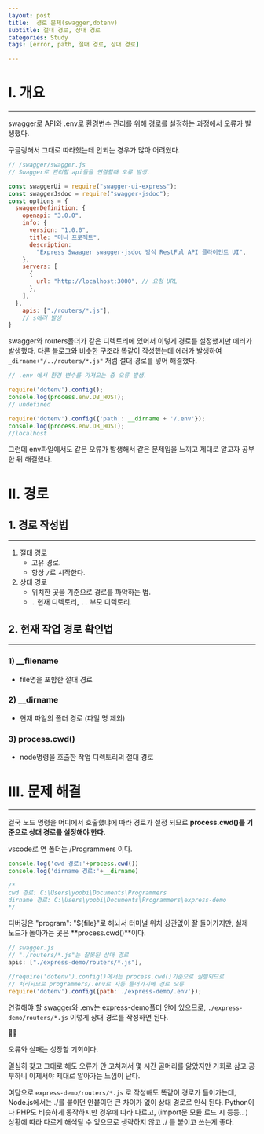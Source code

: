 ```yaml
---
layout: post
title:  경로 문제(swagger,dotenv) 
subtitle: 절대 경로, 상대 경로
categories: Study
tags: [error, path, 절대 경로, 상대 경로]

---
```



# I. 개요

---

swagger로 API와  .env로 환경변수 관리를 위해 경로를 설정하는 과정에서 오류가 발생했다. 

구글링해서 그대로 따라했는데 안되는 경우가 많아 어려웠다. 

 

```jsx
// /swagger/swagger.js
// Swagger로 관리할 api들을 연결할때 오류 발생.

const swaggerUi = require("swagger-ui-express");
const swaggerJsdoc = require("swagger-jsdoc");
const options = {
  swaggerDefinition: {
    openapi: "3.0.0",
    info: {
      version: "1.0.0",
      title: "미니 프로젝트",
      description:
        "Express Swaager swagger-jsdoc 방식 RestFul API 클라이언트 UI",
    },
    servers: [
      {
        url: "http://localhost:3000", // 요청 URL
      },
    ],
  },
    apis: ["./routers/*.js"], 
    // s에러 발생
}
```

swagger와 routers폴더가 같은 디렉토리에 있어서 이렇게 경로를 설정했지만 에러가 발생했다.  다른 블로그와 비슷한 구조라 똑같이 작성했는데 에러가 발생하여  `_dirname+"/../routers/*.js"`  처럼 절대 경로를 넣어 해결했다.

```jsx
// .env 에서 환경 변수를 가져오는 중 오류 발생.

require('dotenv').config();
console.log(process.env.DB_HOST);
// undefined

require('dotenv').config({'path': __dirname + '/.env'});
console.log(process.env.DB_HOST);
//localhost
```

그런데  env파일에서도 같은 오류가 발생해서 같은 문제임을 느끼고 제대로 알고자 공부한 뒤 해결했다.

# II. 경로


## 1. 경로 작성법

---

1. 절대 경로 
    - 고유 경로.
    - 항상 `/`로 시작한다.
2. 상대 경로 
    - 위치한 곳을 기준으로 경로를 파악하는 법.
    - `.` 현재 디렉토리, `..` 부모 디렉토리.

## 2. 현재 작업 경로 확인법

---

### 1) __filename

- file명을 포함한 절대 경로

### 2) __dirname

- 현재 파일의 폴더 경로 (파일 명 제외)

### 3) process.cwd()

- node명령을 호출한 작업 디렉토리의 절대 경로

# III. 문제 해결

---

결국 노드 명령을 어디에서 호출했냐에 따라 경로가 설정 되므로  **process.cwd()를 기준으로 상대 경로를 설정해야 한다.**

vscode로 연 폴더는 /Programmers 이다. 

```jsx
console.log('cwd 경로:'+process.cwd())
console.log('dirname 경로:'+__dirname)

/*
cwd 경로: C:\Users\yoobi\Documents\Programmers
dirname 경로: C:\Users\yoobi\Documents\Programmers\express-demo
*/
```

디버깅은 "program": "${file}"로 해놔서 터미널 위치 상관없이 잘 돌아가지만,  실제 노드가 돌아가는 곳은 **process.cwd()**이다.

```jsx
// swagger.js
// "./routers/*.js"는 잘못된 상대 경로 
apis: ["./express-demo/routers/*.js"], 

//require('dotenv').config()에서는 process.cwd()기준으로 실행되므로 
// 처리되므로 programmers/.env로 자동 들어가기에 경로 오류 
require('dotenv').config({path:'./express-demo/.env'});
```

연결해야 할 swagger와 .env는 express-demo폴더 안에 있으므로, `./express-demo/routers/*.js` 이렇게 상대 경로를 작성하면 된다. 

<aside>
💪🏼

오류와 실패는 성장할 기회이다.

</aside>

열심히 찾고 그대로 해도 오류가 안 고쳐져서 몇 시간 골머리를 앓았지만 기회로 삼고 공부하니 이제서야 제대로 알아가는 느낌이 난다. 

여담으로  `express-demo/routers/*.js` 로 작성해도 똑같이 경로가 들어가는데, Node.js에서는 ./를 붙이던 안붙이던 큰 차이가 없이 상대 경로로 인식 된다.  Python이나 PHP도 비슷하게 동작하지만 경우에 따라 다르고, (import문 모듈 로드 시 등등.. ) 상황에 따라 다르게 해석될 수 있으므로 생략하지 않고 ./ 를 붙이고 쓰는게 좋다.